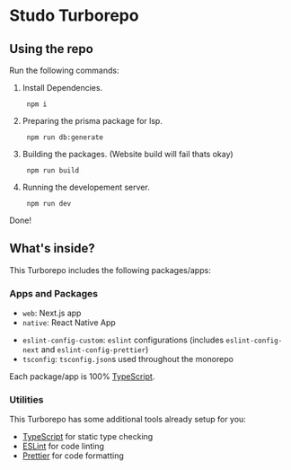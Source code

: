 # Studo Turborepo

## Using the repo

Run the following commands:

1.  Install Dependencies.

         npm i

2.  Preparing the prisma package for lsp.

         npm run db:generate

3.  Building the packages. (Website build will fail thats okay)

         npm run build

4.  Running the developement server.

         npm run dev

Done!

## What's inside?

This Turborepo includes the following packages/apps:

### Apps and Packages

- `web`: Next.js app
- `native`: React Native App
<!-- - `ui`: a stub React component library shared by both `web` and `docs` applications -->
- `eslint-config-custom`: `eslint` configurations (includes `eslint-config-next` and `eslint-config-prettier`)
- `tsconfig`: `tsconfig.json`s used throughout the monorepo

Each package/app is 100% [TypeScript](https://www.typescriptlang.org/).

### Utilities

This Turborepo has some additional tools already setup for you:

- [TypeScript](https://www.typescriptlang.org/) for static type checking
- [ESLint](https://eslint.org/) for code linting
- [Prettier](https://prettier.io) for code formatting
